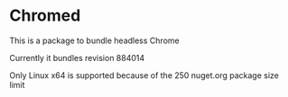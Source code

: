 ﻿# Chromed
This is a package to bundle headless Chrome

Currently it bundles revision 884014

Only Linux x64 is supported because of the 250 nuget.org package size limit